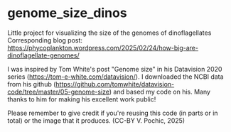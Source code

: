 # genome_size_dinos
Little project for visualizing the size of the genomes of dinoflagellates
Corresponding blog post: https://phycoplankton.wordpress.com/2025/02/24/how-big-are-dinoflagellate-genomes/

I was inspired by Tom White's post "Genome size" in his Datavision 2020 series (https://tom-e-white.com/datavision/). I downloaded the NCBI data from his github 
(https://github.com/tomwhite/datavision-code/tree/master/05-genome-size) and based my code on his. 
Many thanks to him for making his excellent work public!

Please remember to give credit if you're reusing this code (in parts or in 
total) or the image that it produces.
(CC-BY V. Pochic, 2025)
